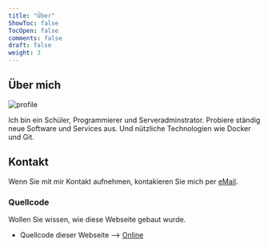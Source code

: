 ```yaml
---
title: "Über"
ShowToc: false
TocOpen: false
comments: false
draft: false
weight: 3
---
```


## Über mich

![profile](/img/profile.png)

Ich bin ein Schüler, Programmierer und Serveradminstrator. Probiere ständig neue Software und Services aus. Und nützliche Technologien wie Docker und Git.

## Kontakt

Wenn Sie mit mir Kontakt aufnehmen, kontakieren Sie mich per [eMail](mailto:martin@mjindra.eu).

### Quellcode

Wollen Sie wissen, wie diese Webseite gebaut wurde.

- Quellcode dieser Webseite --> [Online](https://github.com/MartinJindra/mjindra.eu)
